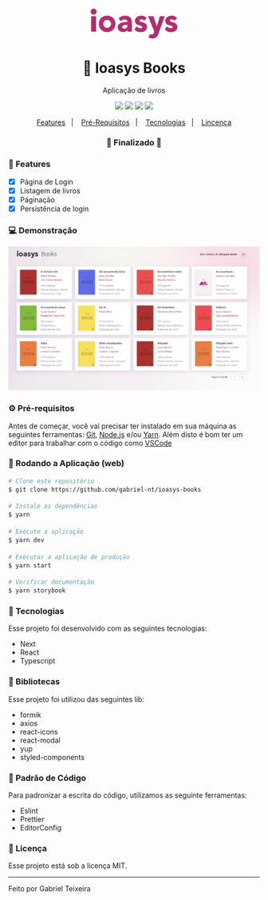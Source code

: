 <h4 align="center">
  <img src="https://github.com/gabriel-nt/ioasys-books/blob/main/public/images/logo-github.svg" alt="logo" height="60"/>
</h4>

<h1 align="center">
    🚀 Ioasys Books
</h1>

<p align="center">Aplicação de livros</p>

<p align="center">
  <img src="https://img.shields.io/badge/react%20version-17.0.2-informational"/>
  <img src="https://img.shields.io/badge/next%20version-12.0.8-important" />
  <img src="https://img.shields.io/badge/last%20commit-january-9cf" />
  <img src="https://img.shields.io/badge/license-MIT-success"/>
</p>

<p align="center">
  <a href="#-features">Features</a>&nbsp;&nbsp;&nbsp;|&nbsp;&nbsp;&nbsp;
  <a href="#-pré-requisitos">Pré-Requisitos</a>&nbsp;&nbsp;&nbsp;|&nbsp;&nbsp;&nbsp;
  <a href="#-tecnologias">Tecnologias</a>&nbsp;&nbsp;&nbsp;|&nbsp;&nbsp;&nbsp;
  <a href="#-licença">Lincença</a>
</p>

<h3 align="center"> 
🚧  Finalizado  🚧
</h3>

### 📎 Features 

- [x] Página de Login
- [x] Listagem de livros
- [x] Páginação
- [x] Persistência de login 

### 💻 Demonstração
<img src="https://github.com/gabriel-nt/ioasys-books/blob/main/public/images/thumbnail.png" alt="Thumbail"/>

### ⚙ Pré-requisitos

Antes de começar, você vai precisar ter instalado em sua máquina as seguintes ferramentas:
[Git](https://git-scm.com), [Node.js](https://nodejs.org/en/) e/ou [Yarn](https://yarnpkg.com/). 
Além disto é bom ter um editor para trabalhar com o código como [VSCode](https://code.visualstudio.com/)

### 📗 Rodando a Aplicação (web)

```bash
# Clone este repositório
$ git clone https://github.com/gabriel-nt/ioasys-books

# Instale as dependências
$ yarn

# Execute a aplicação
$ yarn dev

# Executar a aplicação de produção
$ yarn start

# Verificar documentação
$ yarn storybook
```

### 🚀 Tecnologias

Esse projeto foi desenvolvido com as seguintes tecnologias:

- Next
- React
- Typescript

### 📕 Bibliotecas

Esse projeto foi utilizou das seguintes lib:

- formik
- axios
- react-icons
- react-modal
- yup
- styled-components

###  📘 Padrão de Código

Para padronizar a escrita do código, utilizamos as seguinte ferramentas:

- Eslint
- Prettier
- EditorConfig

### 📝 Licença

Esse projeto está sob a licença MIT.

<hr/>

Feito por Gabriel Teixeira
